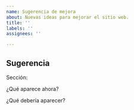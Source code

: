 ```yaml
---
name: Sugerencia de mejora
about: Nuevas ideas para mejorar el sitio web.
title: ''
labels: ''
assignees: ''

---
```


## Sugerencia

Sección:

¿Qué aparece ahora?

¿Qué debería aparecer?
